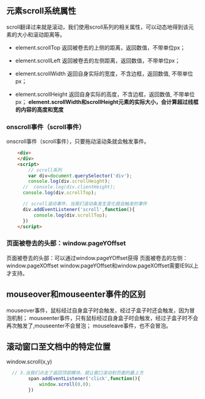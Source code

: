 ## 元素scroll系统属性
scroll翻译过来就是滚动，我们使用scroll系列的相关属性，可以动态地得到该元素的大小和滚动距离等。
- element.scrollTop  返回被卷去的上侧的距离，返回数值，不带单位px；
- element.scrollLeft 返回被卷去的左侧距离，返回数值，不带单位px；
- element.scrollWidth  返回自身实际的宽度，不含边框，返回数值, 不带单位px；

- element.scrollHeight  返回自身实际的高度，不含边框，返回数值, 不带单位px；
**element.scrollWidth和scrollHeight元素的实际大小，会计算超过线框的内容的高度和宽度**

### onscroll事件（scroll事件）
onscroll事件（scroll事件），只要拖动滚动条就会触发事件。
```html
    <div>
    </div>
    <script>
        // scroll系列
        var div=document.querySelector('div');
        console.log(div.scrollHeight);
      //  console.log(div.clientHeight);
      console.log(div.scrollTop);

      // scroll滚动事件，当我们滚动条发生变化就会触发的事件
      div.addEventListener('scroll',function(){
          console.log(div.scrollTop);
      })
    </script>
```

### 页面被卷去的头部：window.pageYOffset
页面被卷去的头部：可以通过window.pageYOffset获得
页面被卷去的左侧：window.pageXOffset
window.pageYOffset和window.pageXOffset需要IE9以上才支持。

## mouseover和mouseenter事件的区别
mouseover事件，鼠标经过自身盒子时会触发，经过子盒子时还会触发，因为冒泡机制；
mouseenter事件，只有鼠标经过自身盒子时会触发，经过子盒子时不会再次触发了,mouseenter不会冒泡；
mouseleave事件，也不会冒泡。

##  滚动窗口至文档中的特定位置
window.scroll(x,y)
```js
  // 3.当我们点击了返回顶部模块，就让窗口滚动到页面的最上方
        span.addEventListener('click',function(){
            window.scroll(0,0);
        })

```
